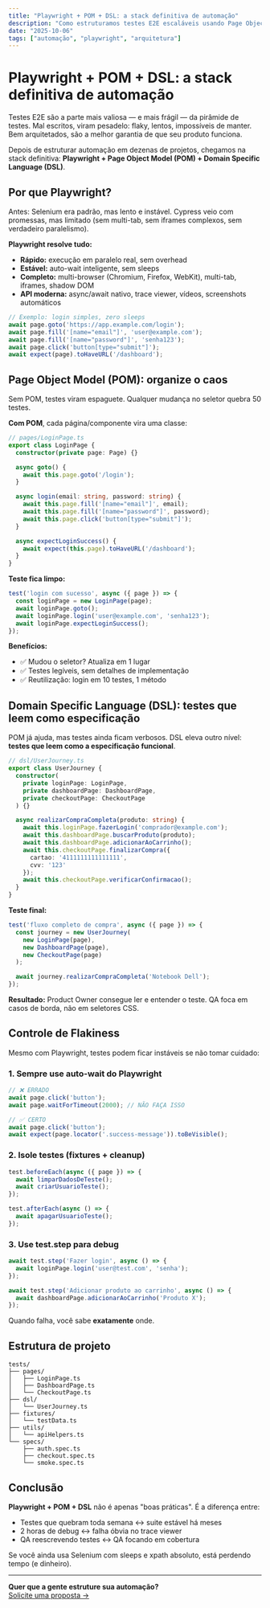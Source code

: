 ```yaml
---
title: "Playwright + POM + DSL: a stack definitiva de automação"
description: "Como estruturamos testes E2E escaláveis usando Page Object Model e Domain Specific Language."
date: "2025-10-06"
tags: ["automação", "playwright", "arquitetura"]
---
```


# Playwright + POM + DSL: a stack definitiva de automação

Testes E2E são a parte mais valiosa — e mais frágil — da pirâmide de testes. Mal escritos, viram pesadelo: flaky, lentos, impossíveis de manter. Bem arquitetados, são a melhor garantia de que seu produto funciona.

Depois de estruturar automação em dezenas de projetos, chegamos na stack definitiva: **Playwright + Page Object Model (POM) + Domain Specific Language (DSL)**.

## Por que Playwright?

Antes: Selenium era padrão, mas lento e instável. Cypress veio com promessas, mas limitado (sem multi-tab, sem iframes complexos, sem verdadeiro paralelismo).

**Playwright resolve tudo:**
- **Rápido:** execução em paralelo real, sem overhead
- **Estável:** auto-wait inteligente, sem sleeps
- **Completo:** multi-browser (Chromium, Firefox, WebKit), multi-tab, iframes, shadow DOM
- **API moderna:** async/await nativo, trace viewer, vídeos, screenshots automáticos

```typescript
// Exemplo: login simples, zero sleeps
await page.goto('https://app.example.com/login');
await page.fill('[name="email"]', 'user@example.com');
await page.fill('[name="password"]', 'senha123');
await page.click('button[type="submit"]');
await expect(page).toHaveURL('/dashboard');
```

## Page Object Model (POM): organize o caos

Sem POM, testes viram espaguete. Qualquer mudança no seletor quebra 50 testes.

**Com POM**, cada página/componente vira uma classe:

```typescript
// pages/LoginPage.ts
export class LoginPage {
  constructor(private page: Page) {}

  async goto() {
    await this.page.goto('/login');
  }

  async login(email: string, password: string) {
    await this.page.fill('[name="email"]', email);
    await this.page.fill('[name="password"]', password);
    await this.page.click('button[type="submit"]');
  }

  async expectLoginSuccess() {
    await expect(this.page).toHaveURL('/dashboard');
  }
}
```

**Teste fica limpo:**

```typescript
test('login com sucesso', async ({ page }) => {
  const loginPage = new LoginPage(page);
  await loginPage.goto();
  await loginPage.login('user@example.com', 'senha123');
  await loginPage.expectLoginSuccess();
});
```

**Benefícios:**
- ✅ Mudou o seletor? Atualiza em 1 lugar
- ✅ Testes legíveis, sem detalhes de implementação
- ✅ Reutilização: login em 10 testes, 1 método

## Domain Specific Language (DSL): testes que leem como especificação

POM já ajuda, mas testes ainda ficam verbosos. DSL eleva outro nível: **testes que leem como a especificação funcional**.

```typescript
// dsl/UserJourney.ts
export class UserJourney {
  constructor(
    private loginPage: LoginPage,
    private dashboardPage: DashboardPage,
    private checkoutPage: CheckoutPage
  ) {}

  async realizarCompraCompleta(produto: string) {
    await this.loginPage.fazerLogin('comprador@example.com');
    await this.dashboardPage.buscarProduto(produto);
    await this.dashboardPage.adicionarAoCarrinho();
    await this.checkoutPage.finalizarCompra({
      cartao: '4111111111111111',
      cvv: '123'
    });
    await this.checkoutPage.verificarConfirmacao();
  }
}
```

**Teste final:**

```typescript
test('fluxo completo de compra', async ({ page }) => {
  const journey = new UserJourney(
    new LoginPage(page),
    new DashboardPage(page),
    new CheckoutPage(page)
  );

  await journey.realizarCompraCompleta('Notebook Dell');
});
```

**Resultado:** Product Owner consegue ler e entender o teste. QA foca em casos de borda, não em seletores CSS.

## Controle de Flakiness

Mesmo com Playwright, testes podem ficar instáveis se não tomar cuidado:

### 1. **Sempre use auto-wait do Playwright**
```typescript
// ❌ ERRADO
await page.click('button');
await page.waitForTimeout(2000); // NÃO FAÇA ISSO

// ✅ CERTO
await page.click('button');
await expect(page.locator('.success-message')).toBeVisible();
```

### 2. **Isole testes (fixtures + cleanup)**
```typescript
test.beforeEach(async ({ page }) => {
  await limparDadosDeTeste();
  await criarUsuarioTeste();
});

test.afterEach(async () => {
  await apagarUsuarioTeste();
});
```

### 3. **Use test.step para debug**
```typescript
await test.step('Fazer login', async () => {
  await loginPage.login('user@test.com', 'senha');
});

await test.step('Adicionar produto ao carrinho', async () => {
  await dashboardPage.adicionarAoCarrinho('Produto X');
});
```

Quando falha, você sabe **exatamente** onde.

## Estrutura de projeto

```
tests/
├── pages/
│   ├── LoginPage.ts
│   ├── DashboardPage.ts
│   └── CheckoutPage.ts
├── dsl/
│   └── UserJourney.ts
├── fixtures/
│   └── testData.ts
├── utils/
│   └── apiHelpers.ts
└── specs/
    ├── auth.spec.ts
    ├── checkout.spec.ts
    └── smoke.spec.ts
```

## Conclusão

**Playwright + POM + DSL** não é apenas "boas práticas". É a diferença entre:
- Testes que quebram toda semana ↔️ suite estável há meses
- 2 horas de debug ↔️ falha óbvia no trace viewer
- QA reescrevendo testes ↔️ QA focando em cobertura

Se você ainda usa Selenium com sleeps e xpath absoluto, está perdendo tempo (e dinheiro).

---

**Quer que a gente estruture sua automação?**  
[Solicite uma proposta →](/contato)

